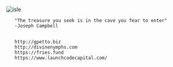 
![isle](https://github.com/0xMarsyas/0xMarsyas/assets/101160087/18b9e6dd-275a-4334-a797-0ad6f9f04fcf)



       "The treasure you seek is in the cave you fear to enter" 
       -Joseph Campbell
       
       
       http://gpetto.biz
       http://divinenymphs.com
       https://fries.fund
       https://www.launchcodecapital.com/


<!--
**0xMarsyas/0xMarsyas** is a ✨ _special_ ✨ repository because its `README.md` (this file) appears on your GitHub profile.

Here are some ideas to get you started:

- 🔭 I’m currently working on ...
- 🌱 I’m currently learning ...
- 👯 I’m looking to collaborate on ...
- 🤔 I’m looking for help with ...
- 💬 Ask me about ...
- 📫 How to reach me: ...
- 😄 Pronouns: ...
- ⚡ Fun fact: ...
-->
